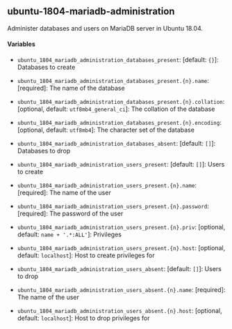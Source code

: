 ## ubuntu-1804-mariadb-administration

Administer databases and users on MariaDB server in Ubuntu 18.04.

#### Variables

* `ubuntu_1804_mariadb_administration_databases_present`: [default: `{}`]: Databases to create
* `ubuntu_1804_mariadb_administration_databases_present.{n}.name`: [required]: The name of the database
* `ubuntu_1804_mariadb_administration_databases_present.{n}.collation`: [optional, default: `utf8mb4_general_ci`]: The collation of the database
* `ubuntu_1804_mariadb_administration_databases_present.{n}.encoding`: [optional, default: `utf8mb4`]: The character set of the database

* `ubuntu_1804_mariadb_administration_databases_absent`: [default: `[]`]: Databases to drop

* `ubuntu_1804_mariadb_administration_users_present`: [default: `[]`]: Users to create
* `ubuntu_1804_mariadb_administration_users_present.{n}.name`: [required]: The name of the user
* `ubuntu_1804_mariadb_administration_users_present.{n}.password`: [required]: The password of the user
* `ubuntu_1804_mariadb_administration_users_present.{n}.priv`: [optional, default: `name + '.*:ALL'`]: Privileges
* `ubuntu_1804_mariadb_administration_users_present.{n}.host`: [optional, default: `localhost`]: Host to create privileges for

* `ubuntu_1804_mariadb_administration_users_absent`: [default: `[]`]: Users to drop
* `ubuntu_1804_mariadb_administration_users_absent.{n}.name`: [required]: The name of the user
* `ubuntu_1804_mariadb_administration_users_absent.{n}.host`: [optional, default: `localhost`]: Host to drop privileges for

